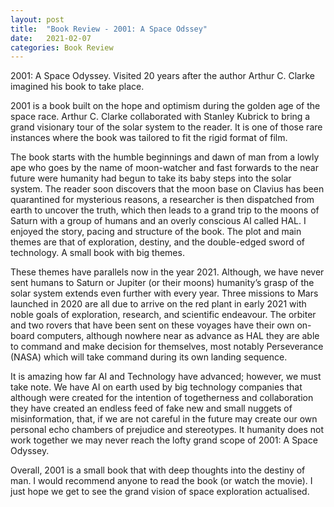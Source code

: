 ```yaml
---
layout: post
title:  "Book Review - 2001: A Space Odssey"
date:   2021-02-07 
categories: Book Review
---
```


2001: A Space Odyssey. Visited 20 years after the author Arthur C. Clarke imagined his book to take place.

2001 is a book built on the hope and optimism during the golden age of the space race. Arthur C. Clarke collaborated with Stanley Kubrick to bring a grand visionary tour of the solar system to the reader. It is one of those rare instances where the book was tailored to fit the rigid format of film. 

The book starts with the humble beginnings and dawn of man from a lowly ape who goes by the name of moon-watcher and fast forwards to the near future were humanity had begun to take its baby steps into the solar system. The reader soon discovers that the moon base on Clavius has been quarantined for mysterious reasons, a researcher is then dispatched from earth to uncover the truth, which then leads to a grand trip to the moons of Saturn with a group of humans and an overly conscious AI called HAL. 
I enjoyed the story, pacing and structure of the book. The plot and main themes are that of exploration, destiny, and the double-edged sword of technology. A small book with big themes. 

These themes have parallels now in the year 2021. Although, we have never sent humans to Saturn or Jupiter (or their moons) humanity’s grasp of the solar system extends even further with every year. Three missions to Mars launched in 2020 are all due to arrive on the red plant in early 2021 with noble goals of exploration, research, and scientific endeavour. The orbiter and two rovers that have been sent on these voyages have their own on-board computers, although nowhere near as advance as HAL they are able to command and make decision for themselves, most notably Perseverance (NASA) which will take command during its own landing sequence. 

It is amazing how far AI and Technology have advanced; however, we must take note. We have AI on earth used by big technology companies that although were created for the intention of togetherness and collaboration they have created an endless feed of fake new and small nuggets of misinformation, that, if we are not careful in the future may create our own personal echo chambers of prejudice and stereotypes. It humanity does not work together we may never reach the lofty grand scope of 2001: A Space Odyssey. 

Overall, 2001 is a small book that with deep thoughts into the destiny of man. I would recommend anyone to read the book (or watch the movie). I just hope we get to see the grand vision of space exploration actualised. 
